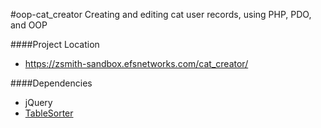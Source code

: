 #oop-cat_creator
Creating and editing cat user records, using PHP, PDO, and OOP

####Project Location
* https://zsmith-sandbox.efsnetworks.com/cat_creator/

####Dependencies
* jQuery
* [TableSorter](https://github.com/Mottie/tablesorter)

